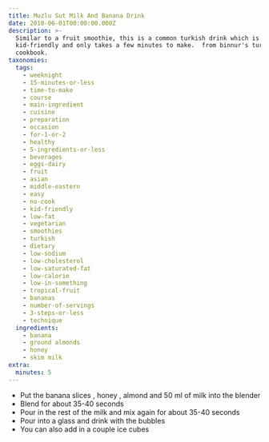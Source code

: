 ```yaml
---
title: Muzlu Sut Milk And Banana Drink
date: 2010-06-01T00:00:00.000Z
description: >-
  Similar to a fruit smoothie, this is a common turkish drink which is
  kid-friendly and only takes a few minutes to make.  from binnur's turkish
  cookbook.
taxonomies:
  tags:
    - weeknight
    - 15-minutes-or-less
    - time-to-make
    - course
    - main-ingredient
    - cuisine
    - preparation
    - occasion
    - for-1-or-2
    - healthy
    - 5-ingredients-or-less
    - beverages
    - eggs-dairy
    - fruit
    - asian
    - middle-eastern
    - easy
    - no-cook
    - kid-friendly
    - low-fat
    - vegetarian
    - smoothies
    - turkish
    - dietary
    - low-sodium
    - low-cholesterol
    - low-saturated-fat
    - low-calorie
    - low-in-something
    - tropical-fruit
    - bananas
    - number-of-servings
    - 3-steps-or-less
    - technique
  ingredients:
    - banana
    - ground almonds
    - honey
    - skim milk
extra:
  minutes: 5
---
```

 - Put the banana slices , honey , almond and 50 ml of milk into the blender
 - Blend for about 35-40 seconds
 - Pour in the rest of the milk and mix again for about 35-40 seconds
 - Pour into a glass and drink with the bubbles
 - You can also add in a couple ice cubes
